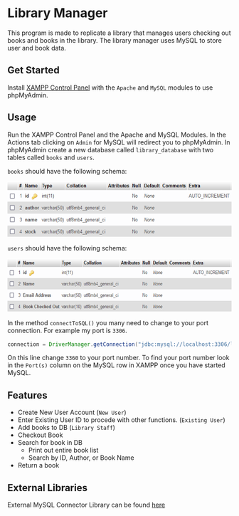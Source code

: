 # Library Manager
This program is made to replicate a library that manages users checking out books and books in the library.
The library manager uses MySQL to store user and book data.

## Get Started
Install [XAMPP Control Panel](https://www.apachefriends.org/index.html) with the `Apache` and `MySQL` modules to use phpMyAdmin.


## Usage
Run the XAMPP Control Panel and the Apache and MySQL Modules. 
In the Actions tab clicking on `Admin` for MySQL will redirect you to phpMyAdmin.
In phpMyAdmin create a new database called `library_database` with two tables called `books` and `users`.

`books` should have the following schema:

<img src = "./images/lib1.png" width=600 height=125>

`users` should have the following schema:

<img src = "./images/lib2.png" width=600 height=120>

In the method `connectToSQL()` you many need to change to your port connection. For example my port is `3306`.

```java
connection = DriverManager.getConnection("jdbc:mysql://localhost:3306/library_database", "root", "");
```
On this line change `3360` to your port number. To find your port number look in the `Port(s)` column on the MySQL row in XAMPP once you have started MySQL.

## Features

* Create New User Account (`New User`)
* Enter Existing User ID to procede with other functions. (`Existing User`)
* Add books to DB (`Library Staff`)
* Checkout Book
* Search for book in DB
  * Print out entire book list
  * Search by ID, Author, or Book Name
* Return a book

## External Libraries

External MySQL Connector Library can be found [here](https://dev.mysql.com/downloads/connector/j/)
